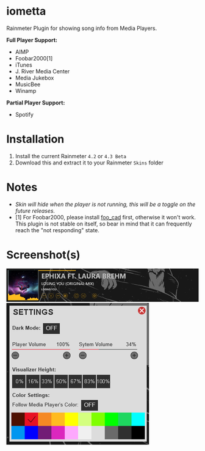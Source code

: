 # iometta
Rainmeter Plugin for showing song info from Media Players.

<b>Full Player Support:</b>
* AIMP
* Foobar2000[1]
* iTunes
* J. River Media Center
* Media Jukebox
* MusicBee
* Winamp

<b>Partial Player Support:</b>
* Spotify

# Installation
1. Install the current Rainmeter ```4.2``` or ```4.3 Beta```
2. Download this and extract it to your Rainmeter ```Skins``` folder

# Notes
* <i>Skin will hide when the player is not running, this will be a toggle on the future releases.</i>
* [1] For Foobar2000, please install [foo_cad](http://www.dropwizard.io/1.0.2/docs/) first, otherwise it won't work. This plugin is not stable on itself, so bear in mind that it can frequently reach the "not responding" state.

# Screenshot(s)
![iometta](https://github.com/aircatcher/iometta/blob/master/screenshots/main.png)
![Settings](https://github.com/aircatcher/iometta/blob/master/screenshots/settings.png)
